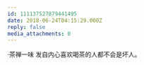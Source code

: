 ```yaml
---
id: 111137527879441495
date: 2018-06-24T04:15:29.000Z
reply: false
media_attachments: 0
---
```


·茶禅一味 发自内心喜欢喝茶的人都不会是坏人。

